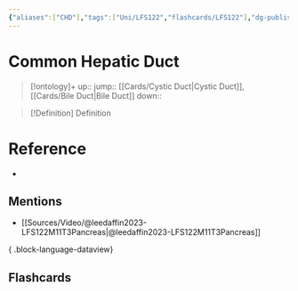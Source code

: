 ```yaml
---
{"aliases":["CHD"],"tags":["Uni/LFS122","flashcards/LFS122"],"dg-publish":true,"permalink":"/cards/common-hepatic-duct/","dgPassFrontmatter":true}
---
```


# Common Hepatic Duct

> [!ontology]+
> up:: 
> jump:: [[Cards/Cystic Duct\|Cystic Duct]], [[Cards/Bile Duct\|Bile Duct]]
> down:: 

> [!Definition] Definition
> 

# Reference
- 

## Mentions
- [[Sources/Video/@leedaffin2023-LFS122M11T3Pancreas\|@leedaffin2023-LFS122M11T3Pancreas]]

{ .block-language-dataview}

## Flashcards
